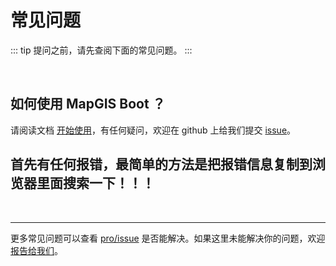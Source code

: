 # 常见问题

::: tip
提问之前，请先查阅下面的常见问题。
:::

<br/>

## 如何使用 MapGIS Boot ？

请阅读文档 [开始使用](/zh/guide/document/introduction)，有任何疑问，欢迎在 github 上给我们提交 [issue](https://github.com/MapGIS/MapGIS-Boot/issues/new)。

## 首先有任何报错，最简单的方法是把报错信息复制到浏览器里面搜索一下！！！

<br/>

---

更多常见问题可以查看 [pro/issue](https://github.com/MapGIS/MapGIS-Boot/issues) 是否能解决。如果这里未能解决你的问题，欢迎 [报告给我们](https://github.com/MapGIS/MapGIS-Boot/issues)。
